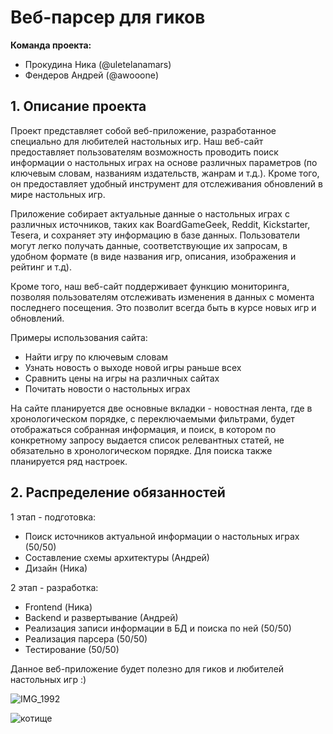 # Веб-парсер для гиков

**Команда проекта:**

- Прокудина Ника (@uletelanamars)
- Фендеров Андрей (@awooone)

## 1. Описание проекта

Проект представляет собой веб-приложение, разработанное специально для любителей настольных игр. Наш веб-сайт предоставляет пользователям возможность проводить поиск информации о настольных играх на основе различных параметров (по ключевым словам, названиям издательств, жанрам и т.д.). Кроме того, он предоставляет удобный инструмент для отслеживания обновлений в мире настольных игр.

Приложение собирает актуальные данные о настольных играх с различных источников, таких как BoardGameGeek, Reddit, Kickstarter, Tesera, и сохраняет эту информацию в базе данных. Пользователи могут легко получать данные, соответствующие их запросам, в удобном формате (в виде названия игр, описания, изображения и рейтинг и т.д).

Кроме того, наш веб-сайт поддерживает функцию мониторинга, позволяя пользователям отслеживать изменения в данных с момента последнего посещения. Это позволит всегда быть в курсе новых игр и обновлений.

Примеры использования сайта:

- Найти игру по ключевым словам
- Узнать новость о выходе новой игры раньше всех
- Сравнить цены на игры на различных сайтах
- Почитать новости о настольных играх

На сайте планируется две основные вкладки - новостная лента, где в хронологическом порядке, с переключаемыми фильтрами, будет отображаться собранная информация, и поиск, в котором по конкретному запросу выдается список релевантных статей, не обязательно в хронологическом порядке. Для поиска также планируется ряд настроек.

## 2. Распределение обязанностей

1 этап - подготовка:

- Поиск источников актуальной информации о настольных играх (50/50)
- Составление схемы архитектуры (Андрей)
- Дизайн (Ника)

2 этап - разработка:

- Frontend (Ника)
- Backend и развертывание (Андрей)
- Реализация записи информации в БД и поиска по ней (50/50)
- Реализация парсера (50/50)
- Тестирование (50/50)

Данное веб-приложение будет полезно для гиков и любителей настольных игр :)

![IMG_1992](https://github.com/nikaprokudina/Web_parser_for_geeks/assets/129796936/91223d8d-ee95-4301-a3f9-ee6fafba90d4)


![котище](https://i08.fotocdn.net/s131/9e80f43cb6dfe434/public_pin_l/2951096178.jpg)
